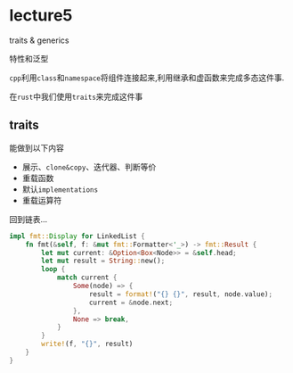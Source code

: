 # lecture5

traits & generics

特性和泛型

`cpp`利用`class`和`namespace`将组件连接起来,利用继承和虚函数来完成多态这件事.

在`rust`中我们使用`traits`来完成这件事

## traits

能做到以下内容

- 展示、`clone&copy`、迭代器、判断等价
- 重载函数
- 默认`implementations`
- 重载运算符

回到链表...

```rust
impl fmt::Display for LinkedList {
    fn fmt(&self, f: &mut fmt::Formatter<'_>) -> fmt::Result {
        let mut current: &Option<Box<Node>> = &self.head;
        let mut result = String::new();
        loop {
            match current {
                Some(node) => {
                    result = format!("{} {}", result, node.value);
                    current = &node.next;
                },
                None => break,
            }
        }
        write!(f, "{}", result)
    }
}
```

